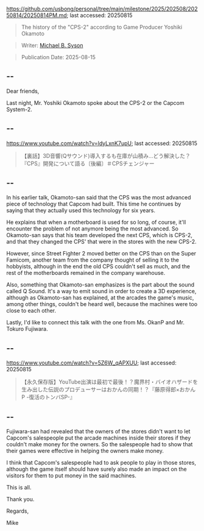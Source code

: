 https://github.com/usbong/personal/tree/main/milestone/2025/202508/20250814/20250814PM.md; last accessed: 20250815

> The history of the "CPS-2" according to Game Producer Yoshiki Okamoto

> Writer: [Michael B. Syson](https://www.linkedin.com/in/michaelsyson/)

> Publication Date: 2025-08-15

## --

Dear friends,

Last night, Mr. Yoshiki Okamoto spoke about the CPS-2 or the Capcom System-2. 

## --

https://www.youtube.com/watch?v=ldyLxnK7upU; last accessed: 20250815

> 【裏話】3D音響(Qサウンド)導入するも在庫が山積み…どう解決した？『CPS』開発について語る〔後編〕＃CPSチェンジャー

## --

In his earlier talk, Okamoto-san said that the CPS was the most advanced piece of technology that Capcom had built. This time he continues by saying that they actually used this technology for six years.

He explains that when a motherboard is used for so long, of course, it'll encounter the problem of not anymore being the most advanced. So Okamoto-san says that his team developed the next CPS, which is CPS-2, and that they changed the CPS' that were in the stores with the new CPS-2.

However, since Street Fighter 2 moved better on the CPS than on the Super Famicom, another team from the company thought of selling it to the hobbyists, although in the end the old CPS couldn't sell as much, and the rest of the motherboards remained in the company warehouse.

Also, something that Okamoto-san emphasizes is the part about the sound called Q Sound. It's a way to emit sound in order to create a 3D experience, although as Okamoto-san has explained, at the arcades the game's music, among other things, couldn't be heard well, because the machines were too close to each other.

Lastly, I'd like to connect this talk with the one from Ms. OkanP and Mr. Tokuro Fujiwara.

## --

https://www.youtube.com/watch?v=5Z6W_qAPXUU; last accessed: 20250815

> 【永久保存版】YouTube出演は最初で最後！？魔界村・バイオハザードを生み出した伝説のプロデューサーはおかんの同期！？『藤原得郎×おかんP -復活のトンバSP-』 

## --

Fujiwara-san had revealed that the owners of the stores didn't want to let Capcom's salespeople put the arcade machines inside their stores if they couldn't make money for the owners. So the salespeople had to show that their games were effective in helping the owners make money.

I think that Capcom's salespeople had to ask people to play in those stores, although the game itself should have surely also made an impact on the visitors for them to put money in the said machines.

This is all.

Thank you.

Regards,

Mike
